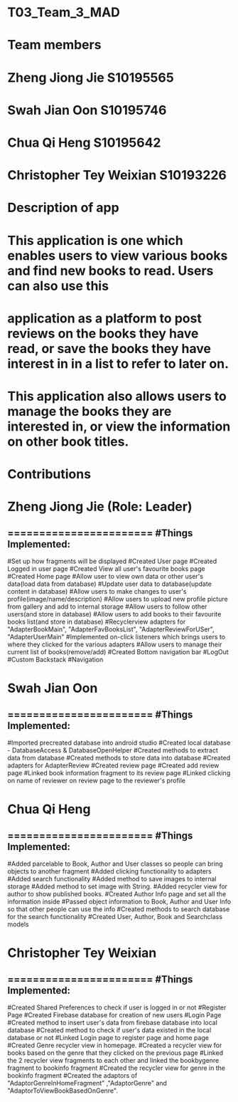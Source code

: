 # T03_Team_3_MAD

# Team members

# Zheng Jiong Jie S10195565
# Swah Jian Oon S10195746
# Chua Qi Heng S10195642
# Christopher Tey Weixian S10193226

# Description of app

# This application is one which enables users to view various books and find new books to read. Users can also use this
# application as a platform to post reviews on the books they have read, or save the books they have interest in in a list to refer to later on.
# This application also allows users to manage the books they are interested in, or view the information on other book titles.

# Contributions

# Zheng Jiong Jie (Role: Leader)
=======================
#Things Implemented:
---------------------
#Set up how fragments will be displayed
#Created User page
#Created Logged in user page
#Created View all user's favourite books page
#Created Home page
#Allow user to view own data or other user's data(load data from database)
#Update user data to database(update content in database)
#Allow users to make changes to user's profile(image/name/description)
#Allow users to upload new profile picture from gallery and add to internal storage
#Allow users to follow other users(and store in database)
#Allow users to add books to their favourite books list(and store in database)
#Recyclerview adapters for "AdapterBookMain", "AdapterFavBooksList", "AdapterReviewForUSer", "AdapterUserMain"
#Implemented on-click listeners which brings users to where they clicked for the various adapters
#Allow users to manage their current list of books(remove/add)
#Created Bottom navigation bar
#LogOut
#Custom Backstack
#Navigation

# Swah Jian Oon
=======================
#Things Implemented:
---------------------
#Imported precreated database into android studio
#Created local database - DatabaseAccess & DatabaseOpenHelper
#Created methods to extract data from database
#Created methods to store data into database
#Created adapters for AdapterReview
#Created review page
#Created add review page 
#Linked book information fragment to its review page 
#Linked clicking on name of reviewer on review page to the reviewer's profile

# Chua Qi Heng
=======================
#Things Implemented:
---------------------
#Added parcelable to Book, Author and User classes so people can bring objects to another fragment
#Added clicking functionality to adapters
#Added search functionality
#Added method to save images to internal storage
#Added method to set image with String.
#Added recycler view for author to show published books.
#Created Author Info page and set all the information inside
#Passed object information to Book, Author and User Info so that other people can use the info
#Created methods to search database for the search functionality
#Created User, Author, Book and Searchclass models


# Christopher Tey Weixian
=======================
#Things Implemented:
---------------------
#Created Shared Preferences to check if user is logged in or not
#Register Page
#Created Firebase database for creation of new users
#Login Page
#Created method to insert user's data from firebase database into local database
#Created method to check if user's data existed in the local database or not
#Linked Login page to register page and home page 
#Created Genre recycler view in homepage.
#Created a recycler view for books based on the genre that they clicked on the previous page
#Linked the 2 recycler view fragments to each other and linked the bookbygenre fragment to bookinfo fragment
#Created the recycler view for genre in the bookinfo fragment
#Created the adaptors of "AdaptorGenreInHomeFragment" ,"AdaptorGenre" and "AdaptorToViewBookBasedOnGenre".
